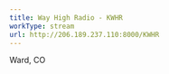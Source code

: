 ```yaml
---
title: Way High Radio - KWHR
workType: stream
url: http://206.189.237.110:8000/KWHR
---
```


Ward, CO
